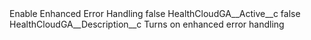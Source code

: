 <?xml version="1.0" encoding="UTF-8"?>
<CustomMetadata xmlns="http://soap.sforce.com/2006/04/metadata" xmlns:xsi="http://www.w3.org/2001/XMLSchema-instance" xmlns:xsd="http://www.w3.org/2001/XMLSchema">
    <label>Enable Enhanced Error Handling</label>
    <protected>false</protected>
    <values>
        <field>HealthCloudGA__Active__c</field>
        <value xsi:type="xsd:boolean">false</value>
    </values>
    <values>
        <field>HealthCloudGA__Description__c</field>
        <value xsi:type="xsd:string">Turns on enhanced error handling</value>
    </values>
</CustomMetadata>
